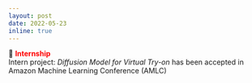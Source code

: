 ```yaml
---
layout: post
date: 2022-05-23
inline: true
---
```

:briefcase: **<span style="color:red">Internship</span>** <br/>
Intern project: *Diffusion Model for Virtual Try-on* has been accepted in Amazon Machine Learning Conference (AMLC)
